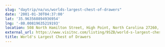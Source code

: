```yaml
---
slug: "daytrip/na/us/worlds-largest-chest-of-drawers"
date: '2001-01-30T04:37:00'
lat: '35.963560894936954'
lng: '-80.00819635219193'
location: 508 North Hamilton Street, High Point, North Carolina 27260, United States
external_url: https://www.visitnc.com/listing/9SZB/world-s-largest-chest-of-drawers
title: World's Largest Chest of Drawers
---
```



